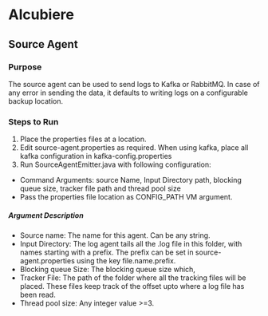 # Alcubiere
## Source Agent
### Purpose
The source agent can be used to send logs to Kafka or RabbitMQ. In case of any error in sending the data, it defaults to writing logs on a configurable backup location.

### Steps to Run
1. Place the properties files at a location. 
2. Edit source-agent.properties as required. When using kafka, place all kafka configuration in kafka-config.properties
3. Run SourceAgentEmitter.java with following configuration:
  * Command Arguments: source Name, Input Directory path, blocking queue size, tracker file path and thread pool size 
  * Pass the properties file location as CONFIG_PATH VM argument.
  
##### Argument Description
* Source name: The name for this agent. Can be any string. 
* Input Directory: The log agent tails all the .log file in this folder, with names starting with a prefix. The prefix can be set in source-agent.properties using the key file.name.prefix.
* Blocking queue Size: The blocking queue size which, 
* Tracker File: The path of the folder where all the tracking files will be placed. These files keep track of the offset upto where a log file has been read.
* Thread pool size: Any integer value >=3.
